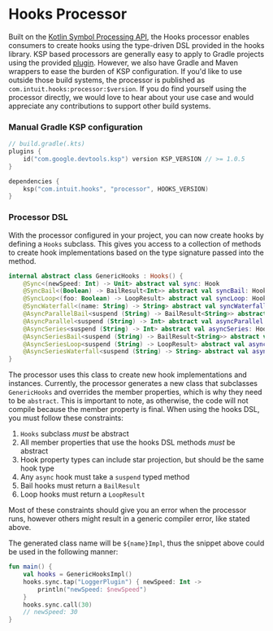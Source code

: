 # Hooks Processor

Built on the [Kotlin Symbol Processing API](https://kotlinlang.org/docs/ksp-overview.html#0), the Hooks processor enables consumers to create hooks using the type-driven DSL provided in the hooks library. KSP based processors are generally easy to apply to Gradle projects using the provided [plugin](https://kotlinlang.org/docs/ksp-quickstart.html#use-your-own-processor-in-a-project). However, we also have Gradle and Maven wrappers to ease the burden of KSP configuration. If you'd like to use outside those build systems, the processor is published as `com.intuit.hooks:processor:$version`. If you do find yourself using the processor directly, we would love to hear about your use case and would appreciate any contributions to support other build systems.

### Manual Gradle KSP configuration

<!--- INCLUDE
/** Throwaway code for knit (would be really nice if I could just specify a start for knit or exclude for knit)
-->

```kotlin
// build.gradle(.kts)
plugins {
    id("com.google.devtools.ksp") version KSP_VERSION // >= 1.0.5
}

dependencies {
    ksp("com.intuit.hooks", "processor", HOOKS_VERSION)
}
```

<!--- INCLUDE
*/
-->

<!--- KNIT example-throwaway-01.kt -->

### Processor DSL

With the processor configured in your project, you can now create hooks by defining a `Hooks` subclass. This gives you access to a collection of methods to create hook implementations based on the type signature passed into the method.

<!--- TEST_NAME HooksDSLTest -->

<!--- INCLUDE
import com.intuit.hooks.*
import com.intuit.hooks.dsl.Hooks
-->

```kotlin
internal abstract class GenericHooks : Hooks() {
    @Sync<(newSpeed: Int) -> Unit> abstract val sync: Hook
    @SyncBail<(Boolean) -> BailResult<Int>> abstract val syncBail: Hook
    @SyncLoop<(foo: Boolean) -> LoopResult> abstract val syncLoop: Hook
    @SyncWaterfall<(name: String) -> String> abstract val syncWaterfall: Hook
    @AsyncParallelBail<suspend (String) -> BailResult<String>> abstract val asyncParallelBail: Hook
    @AsyncParallel<suspend (String) -> Int> abstract val asyncParallel: Hook
    @AsyncSeries<suspend (String) -> Int> abstract val asyncSeries: Hook
    @AsyncSeriesBail<suspend (String) -> BailResult<String>> abstract val asyncSeriesBail: Hook
    @AsyncSeriesLoop<suspend (String) -> LoopResult> abstract val asyncSeriesLoop: Hook
    @AsyncSeriesWaterfall<suspend (String) -> String> abstract val asyncSeriesWaterfall: Hook
}
```

The processor uses this class to create new hook implementations and instances. Currently, the processor generates a new class that subclasses `GenericHooks` and overrides the member properties, which is why they need to be `abstract`. This is important to note, as otherwise, the code will not compile because the member property is final. When using the hooks DSL, you must follow these constraints:

1. `Hooks` subclass _must_ be abstract
2. All member properties that use the hooks DSL methods _must_ be abstract
3. Hook property types can include star projection, but should be the same hook type
4. Any `async` hook must take a `suspend` typed method
5. Bail hooks must return a `BailResult`
6. Loop hooks must return a `LoopResult`

Most of these constraints should give you an error when the processor runs, however others might result in a generic compiler error, like stated above.

The generated class name will be `${name}Impl`, thus the snippet above could be used in the following manner:

```kotlin
fun main() {
    val hooks = GenericHooksImpl()
    hooks.sync.tap("LoggerPlugin") { newSpeed: Int ->
        println("newSpeed: $newSpeed")
    }
    hooks.sync.call(30)
    // newSpeed: 30
}
```

<!--- KNIT example-dsl-01.kt -->

<!--- TEST
newSpeed: 30
-->
